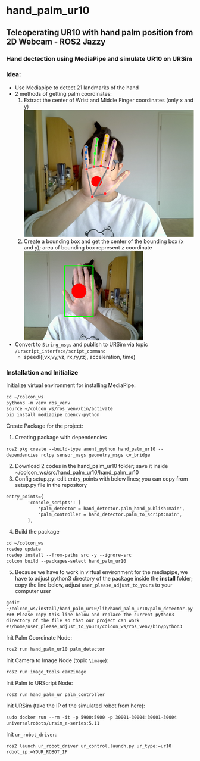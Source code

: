 # hand_palm_ur10
## Teleoperating UR10 with hand palm position from 2D Webcam - ROS2 Jazzy
### Hand dectection using MediaPipe and simulate UR10 on URSim
### Idea:
- Use Mediapipe to detect 21 landmarks of the hand
- 2 methods of getting palm coordinates:
  1. Extract the center of Wrist and Middle Finger coordinates (only x and y)
     ![](https://github.com/trungtran22/hand_palm_ur10/blob/main/docs/MediaPipe%20Hands_screenshot_01.11.2025.png)
  2. Create a bounding box and get the center of the bounding box (x and y); area of bounding box represent z coordinate
     ![](https://github.com/trungtran22/hand_palm_ur10/blob/main/docs/Palm%20Detector_screenshot_01.11.2025.png)
- Convert to `String_msgs` and publish to URSim via topic `/urscript_interface/script_command`
  - speedl([vx,vy,vz, rx,ry,rz], acceleration, time)
### Installation and Initialize
Initialize virtual environment for installing MediaPipe:
```
cd ~/colcon_ws
python3 -m venv ros_venv
source ~/colcon_ws/ros_venv/bin/activate
pip install mediapipe opencv-python
```
Create Package for the project:
1. Creating package with dependencies
```
ros2 pkg create --build-type ament_python hand_palm_ur10 --dependencies rclpy sensor_msgs geometry_msgs cv_bridge
```
2. Download 2 codes in the hand_palm_ur10 folder; save it inside ~/colcon_ws/src/hand_palm_ur10/hand_palm_ur10 
3. Config setup.py: edit entry_points with below lines; you can copy from setup.py file in the repository
```
entry_points={
        'console_scripts': [
            'palm_detector = hand_detector.palm_hand_publish:main',
            'palm_controller = hand_detector.palm_to_script:main', 
        ],
```
4. Build the package
```
cd ~/colcon_ws
rosdep update
rosdep install --from-paths src -y --ignore-src
colcon build --packages-select hand_palm_ur10
```
5. Because we have to work in virtual environment for the mediapipe, we have to adjust python3 directory of the package inside the **install** folder; copy the line below, adjust `user_please_adjust_to_yours` to your computer user
```
gedit ~/colcon_ws/install/hand_palm_ur10/lib/hand_palm_ur10/palm_detector.py
### Please copy this line below and replace the current python3 directory of the file so that our project can work
#!/home/user_please_adjust_to_yours/colcon_ws/ros_venv/bin/python3
```
Init Palm Coordinate Node:
```
ros2 run hand_palm_ur10 palm_detector
```
Init Camera to Image Node (topic `\image`):
```
ros2 run image_tools cam2image
```
Init Palm to URScript Node:
```
ros2 run hand_palm_ur palm_controller
```
Init URSim (take the IP of the simulated robot from here):
```
sudo docker run --rm -it -p 5900:5900 -p 30001-30004:30001-30004 universalrobots/ursim_e-series:5.11
```
Init `ur_robot_driver`:
```
ros2 launch ur_robot_driver ur_control.launch.py ur_type:=ur10 robot_ip:=YOUR_ROBOT_IP
```
